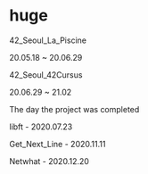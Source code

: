 # huge

42_Seoul_La_Piscine

  20.05.18 ~ 20.06.29


42_Seoul_42Cursus

  20.06.29 ~ 21.02

The day the project was completed

  libft - 2020.07.23

  Get_Next_Line - 2020.11.11

  Netwhat - 2020.12.20
